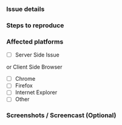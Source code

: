 ### Issue details

<!-- Please provide issue details here. -->

### Steps to reproduce

<!-- Please provide necessary steps to reproduce the issue. -->

### Affected platforms

<!-- Please provide specific version of affected browsers or platforms. -->
- [ ] Server Side Issue

or Client Side Browser
- [ ] Chrome
- [ ] Firefox
- [ ] Internet Explorer
- [ ] Other

### Screenshots / Screencast (Optional)

<!--
For convenience, you can use [Recordit](http://recordit.co/) to share screencast GIF.
-->
